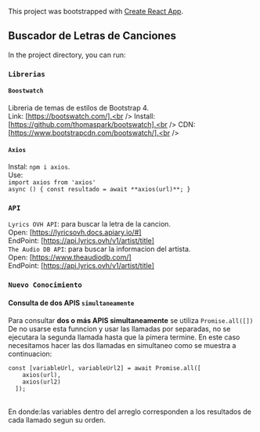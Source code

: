 This project was bootstrapped with [Create React App](https://github.com/facebook/create-react-app).

## Buscador de Letras de Canciones

In the project directory, you can run:

### `Librerias`

#### `Boostwatch`

Libreria de temas de estilos de Bootstrap 4.<br />
Link: [https://bootswatch.com/].<br />
Install: [https://github.com/thomaspark/bootswatch].<br />
CDN: [https://www.bootstrapcdn.com/bootswatch/].<br />

#### `Axios`

Instal: `npm i axios`.<br />
Use: <br />
`import axios from 'axios'` <br />
`async () { const resultado = await **axios(url)**; }`<br />

### `API`

`Lyrics OVH API`: para buscar la letra de la cancion. <br />
Open: [https://lyricsovh.docs.apiary.io/#]<br />
EndPoint: [https://api.lyrics.ovh/v1/artist/title]<br />
`The Audio DB API`: para buscar la informacion del artista. <br />
Open: [https://www.theaudiodb.com/]<br />
EndPoint: [https://api.lyrics.ovh/v1/artist/title]<br />

### `Nuevo Conocimiento`

#### Consulta de dos APIS `simultaneamente`

Para consultar **dos o más APIS simultaneamente** se utiliza `Promise.all([])`<br />
De no usarse esta funncion y usar las llamadas por separadas, no se ejecutara la segunda llamada hasta que la pimera termine. En este caso necesitamos hacer las dos llamadas en simultaneo como se muestra a continuacion:<br />

    const [variableUrl, variableUrl2] = await Promise.all([
        axios(url),
        axios(url2)
      ]);
<br />
En donde:las variables dentro del arreglo corresponden a los resultados de cada llamado segun su orden.
